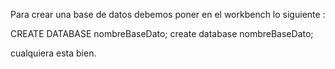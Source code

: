 Para crear una base de datos debemos poner en el workbench lo siguiente : 

CREATE DATABASE nombreBaseDato;
create database nombreBaseDato;

cualquiera esta bien.

